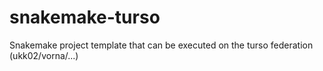 # snakemake-turso
Snakemake project template that can be executed on the turso federation (ukk02/vorna/...)

